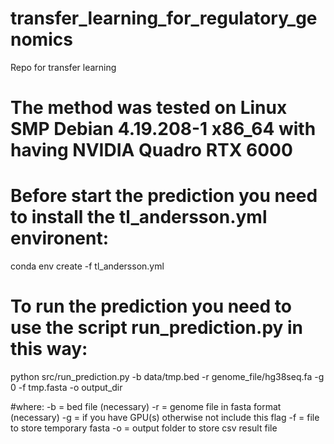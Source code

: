 # transfer_learning_for_regulatory_genomics
Repo for transfer learning


# The method was tested on Linux SMP Debian 4.19.208-1 x86_64 with having NVIDIA Quadro RTX 6000

# Before start the prediction you need to install the tl_andersson.yml environent:

  conda env create -f tl_andersson.yml 

# To run the prediction you need to use the script run_prediction.py in this way:
  
  python src/run_prediction.py -b data/tmp.bed -r genome_file/hg38seq.fa -g 0 -f tmp.fasta -o output_dir
  
  #where:
    -b = bed file (necessary)
    -r = genome file in fasta format (necessary)
    -g = if you have GPU(s) otherwise not include this flag
    -f = file to store temporary fasta
    -o = output folder to store csv result file
        
